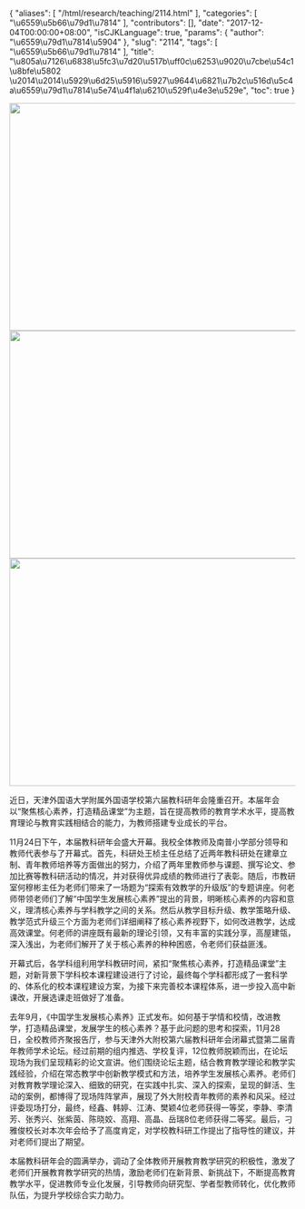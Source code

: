 {
    "aliases": [
        "/html/research/teaching/2114.html"
    ],
    "categories": [
        "\u6559\u5b66\u79d1\u7814"
    ],
    "contributors": [],
    "date": "2017-12-04T00:00:00+08:00",
    "isCJKLanguage": true,
    "params": {
        "author": "\u6559\u79d1\u7814\u5904"
    },
    "slug": "2114",
    "tags": [
        "\u6559\u5b66\u79d1\u7814"
    ],
    "title": "\u805a\u7126\u6838\u5fc3\u7d20\u517b\uff0c\u6253\u9020\u7cbe\u54c1\u8bfe\u5802 \u2014\u2014\u5929\u6d25\u5916\u5927\u9644\u6821\u7b2c\u516d\u5c4a\u6559\u79d1\u7814\u5e74\u4f1a\u6210\u529f\u4e3e\u529e",
    "toc": true
}


<img
    src="https://cdn.tfls.online/mirror/full/e7ba3cc782750283f398745a0759dcde22ee39c2.jpg"
    style="display:block;margin-left:auto;margin-right:auto;"
    decoding="async"
    fetchpriority="auto"
    loading="lazy"
    height="401"
    width="600"
/>
<img
    src="https://cdn.tfls.online/mirror/full/78ad9e0fe8b1da7457468692cd6e588807a77bd7.jpg"
    style="display:block;margin-left:auto;margin-right:auto;"
    decoding="async"
    fetchpriority="auto"
    loading="lazy"
    height="401"
    width="600"
/>
<img
    src="https://cdn.tfls.online/mirror/full/f337be87589475f2d1f1c0e4139fbcdd80ef9bad.jpg"
    style="display:block;margin-left:auto;margin-right:auto;"
    decoding="async"
    fetchpriority="auto"
    loading="lazy"
    height="401"
    width="600"
/>




  





  





近日，天津外国语大学附属外国语学校第六届教科研年会隆重召开。本届年会以“聚焦核心素养，打造精品课堂”为主题，旨在提高教师的教育学术水平，提高教育理论与教育实践相结合的能力，为教师搭建专业成长的平台。




11月24日下午，本届教科研年会盛大开幕。我校全体教师及南普小学部分领导和教师代表参与了开幕式。首先，科研处王桢主任总结了近两年教科研处在建章立制、青年教师培养等方面做出的努力，介绍了两年里教师参与课题、撰写论文、参加比赛等教科研活动的情况，并对获得优异成绩的教师进行了表彰。随后，市教研室何穆彬主任为老师们带来了一场题为“探索有效教学的升级版”的专题讲座。何老师带领老师们了解“中国学生发展核心素养”提出的背景，明晰核心素养的内容和意义，理清核心素养与学科教学之间的关系。然后从教学目标升级、教学策略升级、教学范式升级三个方面为老师们详细阐释了核心素养视野下，如何改进教学，达成高效课堂。何老师的讲座既有最新的理论引领，又有丰富的实践分享，高屋建瓴，深入浅出，为老师们解开了关于核心素养的种种困惑，令老师们获益匪浅。




开幕式后，各学科组利用学科教研时间，紧扣“聚焦核心素养，打造精品课堂”主题，对新背景下学科校本课程建设进行了讨论，最终每个学科都形成了一套科学的、体系化的校本课程建设方案，为接下来完善校本课程体系，进一步投入高中新课改，开展选课走班做好了准备。




去年9月，《中国学生发展核心素养》正式发布。如何基于学情和校情，改进教学，打造精品课堂，发展学生的核心素养？基于此问题的思考和探索，11月28日，全校教师齐聚报告厅，参与天津外大附校第六届教科研年会闭幕式暨第二届青年教师学术论坛。经过前期的组内推选、学校复评，12位教师脱颖而出，在论坛现场为我们呈现精彩的论文宣讲。他们围绕论坛主题，结合教育教学理论和教学实践经验，介绍在常态教学中创新教学模式和方法，培养学生发展核心素养。老师们对教育教学理论深入、细致的研究，在实践中扎实、深入的探索，呈现的鲜活、生动的案例，都博得了现场阵阵掌声，展现了外大附校青年教师的素养和风采。经过评委现场打分，最终，经鑫、韩婷、江涛、樊颖4位老师获得一等奖，李静、李清芳、张秀兴、张紫茵、陈晓姣、高翔、高晶、岳瑞8位老师获得二等奖。最后，刁雅俊校长对本次年会给予了高度肯定，对学校教科研工作提出了指导性的建议，并对老师们提出了期望。




本届教科研年会的圆满举办，调动了全体教师开展教育教学研究的积极性，激发了老师们开展教育教学研究的热情，激励老师们在新背景、新挑战下，不断提高教育教学水平，促进教师专业化发展，引导教师向研究型、学者型教师转化，优化教师队伍，为提升学校综合实力助力。




  



